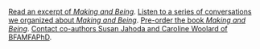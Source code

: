 [Read an excerpt of _Making and Being_](http://bfamfaphd.com/wp-content/uploads/2017/01/makingandbeing-digitalPDF.pdf).
[Listen to a series of conversations we organized about _Making and Being_](http://badatsports.com/?s=bfamfaphd).
[Pre-order the book _Making and Being_](https://squareup.com/store/makingandbeing).
[Contact co-authors Susan Jahoda and Caroline Woolard of BFAMFAPhD](mailto:info@bfamfaphd.com?subject=MakingandBeing).
